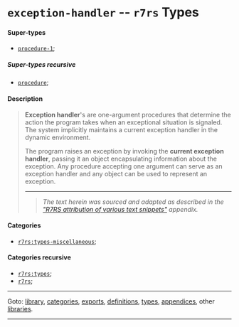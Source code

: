 

<a id='type__r7rs__exception-handler'></a>

# `exception-handler` -- `r7rs` Types


<a id='type__r7rs__exception-handler__super-types'></a>

#### Super-types

 * [`procedure-1`](../../r7rs/types/procedure-1.md#type__r7rs__procedure-1);


<a id='type__r7rs__exception-handler__super-types-recursive'></a>

##### Super-types recursive

 * [`procedure`](../../r7rs/types/procedure.md#type__r7rs__procedure);


<a id='type__r7rs__exception-handler__description'></a>

#### Description

> __Exception handler__'s are one-argument procedures that determine the
> action the program takes when an exceptional situation is signaled.
> The system implicitly maintains a current exception handler
> in the dynamic environment.
> 
> The program raises an exception by
> invoking the __current exception handler__, passing it an object
> encapsulating information about the exception.  Any procedure
> accepting one argument can serve as an exception handler and any
> object can be used to represent an exception.
> 
> 
> ----
> > *The text herein was sourced and adapted as described in the ["R7RS attribution of various text snippets"](../../r7rs/appendices/attribution.md#appendix__r7rs__attribution) appendix.*


<a id='type__r7rs__exception-handler__categories'></a>

#### Categories

 * [`r7rs:types-miscellaneous`](../../r7rs/categories/r7rs_3a_types-miscellaneous.md#category__r7rs__r7rs_3a_types-miscellaneous);


<a id='type__r7rs__exception-handler__categories-recursive'></a>

#### Categories recursive

 * [`r7rs:types`](../../r7rs/categories/r7rs_3a_types.md#category__r7rs__r7rs_3a_types);
 * [`r7rs`](../../r7rs/categories/r7rs.md#category__r7rs__r7rs);

----

Goto: [library](../../r7rs/_index.md#library__r7rs), [categories](../../r7rs/categories/_index.md#toc__r7rs__categories), [exports](../../r7rs/exports/_index.md#toc__r7rs__exports), [definitions](../../r7rs/definitions/_index.md#toc__r7rs__definitions), [types](../../r7rs/types/_index.md#toc__r7rs__types), [appendices](../../r7rs/appendices/_index.md#toc__r7rs__appendices), other [libraries](../../_libraries.md#toc__libraries).

----

